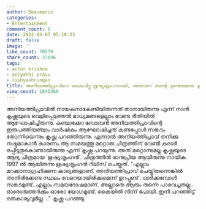 ```yaml
---
author: Beaumaris
categories:
- Entertainment
comment_count: 0
date: 2022-04-07 05:18:23
draft: false
image: ''
like_count: 70579
share_count: 37696
tags:
- actor krishna
- aniyathi pravu
- rishyashrungan
title: അനിയത്തിപ്രാവിനെ കൈവിട്ടു ഋഷ്യശൃംഗനായി, അതാണ് തന്റെ ദുരന്തമെന്നു കൃഷ്ണ
view_count: 1845360
---
```


അനിയത്തിപ്രാവിൽ നായകനാകേണ്ടിയിരുന്നത് താനായിരുന്നു എന്ന് നടൻ കൃഷ്ണയുടെ വെളിപ്പെടുത്തൽ മാധ്യമങ്ങളെല്ലാം വേണ്ട രീതിയിൽ ആഘോഷിച്ചിരുന്നു. കുഞ്ചാക്കോ ബോബൻ അനിയത്തിപ്രാവിന്റെ ഇരുപത്തിയഞ്ചാം വാർഷികം ആഘോഷിച്ചത് കണ്ടപ്പോൾ സങ്കടം തോന്നിയെന്നും കൃഷ്ണ പറഞ്ഞിരുന്നു. എന്നാൽ അനിയത്തിപ്രാവ് തനിക്കു നഷ്ടമാകാൻ കാരണം ആ സമയത്തു മറ്റൊരു ചിത്രത്തിന് വേണ്ടി കരാർ ഒപ്പിട്ടതുകൊണ്ടായിരുന്നു എന്ന് കൃഷ്ണ പറയുന്നു. അത് മറ്റൊന്നുമല്ല കൃഷ്ണയുടെ ആദ്യ ചിത്രമായ 'ഋഷ്യശൃംഗൻ'. ചിത്രത്തിൽ ഭാനുപ്രിയ ആയിരുന്നു നായിക. 1997 ൽ ആയിരുന്നു ഋഷ്യശൃംഗൻ റിലീസ് ചെയ്തത്. "എല്ലാം മറക്കാനാഗ്രഹിക്കുന്ന കാര്യങ്ങളാണ്. അനിയത്തിപ്രാവ് ചെയ്തിരുന്നെങ്കിൽ താനിരിക്കേണ്ട സ്ഥലം വേറെയായിരിക്കുമെന്ന് ഉറപ്പുണ്ട് . ഓർക്കുമ്പോൾ സങ്കടമുണ്ട്..എല്ലാം സമയദോഷമാണ്. അല്ലാതെ ആരും തന്നെ പാരവച്ചതല്ല . ഓരോരുത്തർക്കും ഓരോ യോഗമുണ്ട്. കൈയിൽ നിന്ന് പോയി..ഇനി പറഞ്ഞിട്ട് ഒരുകാര്യവുമില്ല. .." കൃഷ്ണ പറഞ്ഞു.